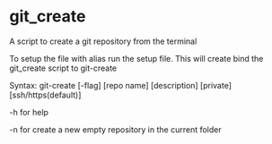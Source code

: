 # git_create

A script to create a git repository from the terminal

To setup the file with alias run the setup file. This will create bind the git_create script to git-create

Syntax: git-create [-flag] [repo name] [description] [private] [ssh/https(default)]

-h for help

-n for create a new empty repository in the current folder

